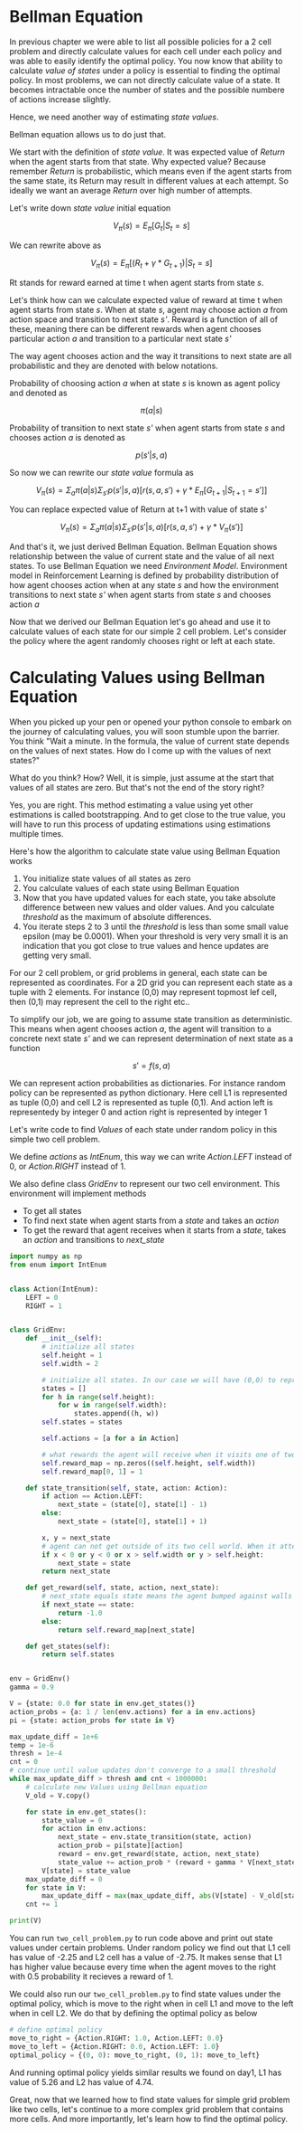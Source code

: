 # Bellman Equation
In previous chapter we were able to list all possible policies for a 2 cell problem and directly calculate values for each cell under each policy
and was able to easily identify the optimal policy.
You now know that ability to calculate *value of states* under a policy is essential to finding the optimal policy.
In most problems, we can not directly calculate value of a state. It becomes intractable once the number of states and the possible numbere of actions increase slightly.

Hence, we need another way of estimating *state values*.

Bellman equation allows us to do just that.


We start with the definition of *state value*. It was expected value of *Return* when the agent starts from that state.
Why expected value? Because remember *Return* is probabilistic, which means even if the agent starts from the same state, its Return may result in different values at each attempt.
So ideally we want an average *Return* over high number of attempts.

Let's write down *state value* initial equation

$$
V_{\pi}(s) = E_{\pi}[G_t | S_t = s]
$$

We can rewrite above as 

$$
V_{\pi}(s) = E_{\pi}[(R_t + \gamma * G_{t+1}) | S_t = s]
$$

Rt stands for reward earned at time t when agent starts from state *s*.

Let's think how can we calculate expected value of reward at time t when agent starts from state *s*. When at state *s*, agent may choose action *a* from action space and transition to next state *s'*. Reward is a function of all of these, meaning there can be different rewards when agent chooses particular action *a* and transition to a particular next state *s'*

The way agent chooses action and the way it transitions to next state are all probabilistic and they are denoted with below notations.

Probability of choosing action *a* when at state *s* is known as agent policy and denoted as

$$
\pi(a|s)
$$

Probability of transition to next state *s'* when agent starts from state *s* and chooses action *a* is denoted as

$$
p(s'|s,a)
$$

So now we can rewrite our *state value* formula as

$$
V_{\pi}(s) = \Sigma_a \pi(a|s) \Sigma_{s'}p(s'|s,a) \left[ r(s,a,s') + \gamma * E_{\pi}[G_{t+1} | S_{t+1} = s']\right]
$$

You can replace expected value of Return at t+1 with value of state *s'*

$$
V_{\pi}(s) = \Sigma_a \pi(a|s) \Sigma_{s'}p(s'|s,a) \left[ r(s,a,s') + \gamma * V_{\pi}(s')\right]
$$

And that's it, we just derived Bellman Equation. Bellman Equation shows relationship between the value of current state and the value of all next states. To use Bellman Equation we need *Environment Model*. Environment model in Reinforcement Learning is defined by probability distribution of how agent chooses action when at any state *s* and how the environment transitions to next state *s'* when agent starts from state *s* and chooses action *a*

Now that we derived our Bellman Equation let's go ahead and use it to calculate values of each state for our simple 2 cell problem. Let's consider the policy where the agent randomly chooses right or left at each state.

# Calculating Values using Bellman Equation
When you picked up your pen or opened your python console to embark on the journey of calculating values, you will soon stumble upon the barrier. You think "Wait a minute. In the formula, the value of current state depends on the values of next states. How do I come up with the values of next states?"

What do you think? How? Well, it is simple, just assume at the start that values of all states are zero. But that's not the end of the story right?

Yes, you are right. This method estimating a value using yet other estimations is called bootstrapping. And to get close to the true value, you will have to run this process of updating estimations using estimations multiple times.

Here's how the algorithm to calculate state value using Bellman Equation works

1. You initialize state values of all states as zero
2. You calculate values of each state using Bellman Equation
3. Now that you have updated values for each state, you take absolute difference between new values and older values. And you calculate *threshold* as the maximum of absolute differences.
4. You iterate steps 2 to 3 until the *threshold* is less than some small value epsilon (may be 0.0001). When your threshold is very very small it is an indication that you got close to true values and hence updates are getting very small.

For our 2 cell problem, or grid problems in general, each state can be represented as coordinates.
For a 2D grid you can represent each state as a tuple with 2 elements. For instance (0,0) may represent topmost lef cell, then (0,1) may represent the cell to the right etc..

To simplify our job, we are going to assume state transition as deterministic. This means when agent chooses action *a*, the agent will transition to a concrete next state *s'* and we can represent determination of next state as a function

$$
s' = f(s,a)
$$

We can represent action probabilities as dictionaries.
For instance random policy can be represented as python dictionary.
Here cell L1 is represented as tuple (0,0) and cell L2 is represented as tuple (0,1). And action left is representedy by integer 0 and action right is represented by integer 1

Let's write code to find *Values* of each state under random policy in this simple two cell problem.

We define *actions* as *IntEnum*, this way we can write *Action.LEFT* instead of 0, or *Action.RIGHT* instead of 1.

We also define class *GridEnv* to represent our two cell environment. This environment will implement methods
- To get all states
- To find next state when agent starts from a *state* and takes an *action*
- To get the reward that agent receives when it starts from a *state*, takes an *action* and transitions to *next_state*

```python
import numpy as np
from enum import IntEnum


class Action(IntEnum):
    LEFT = 0
    RIGHT = 1


class GridEnv:
    def __init__(self):
        # initialize all states
        self.height = 1
        self.width = 2

        # initialize all states. In our case we will have (0,0) to represent L1 cell and (0,1) to represent L2 cell
        states = []
        for h in range(self.height):
            for w in range(self.width):
                states.append((h, w))
        self.states = states

        self.actions = [a for a in Action]

        # what rewards the agent will receive when it visits one of two cells. When it visits cell L2 it recieves reward of +1, when it visits cell L1 it recieves reward of 0
        self.reward_map = np.zeros((self.height, self.width))
        self.reward_map[0, 1] = 1

    def state_transition(self, state, action: Action):
        if action == Action.LEFT:
            next_state = (state[0], state[1] - 1)
        else:
            next_state = (state[0], state[1] + 1)

        x, y = next_state
        # agent can not get outside of its two cell world. When it attempts to do so, it remains in the same cell where it started
        if x < 0 or y < 0 or x > self.width or y > self.height:
            next_state = state
        return next_state

    def get_reward(self, state, action, next_state):
        # next_state equals state means the agent bumped against walls and need to be punished
        if next_state == state:
            return -1.0
        else:
            return self.reward_map[next_state]

    def get_states(self):
        return self.states


env = GridEnv()
gamma = 0.9

V = {state: 0.0 for state in env.get_states()}
action_probs = {a: 1 / len(env.actions) for a in env.actions}
pi = {state: action_probs for state in V}

max_update_diff = 1e+6
temp = 1e-6
thresh = 1e-4
cnt = 0
# continue until value updates don't converge to a small threshold
while max_update_diff > thresh and cnt < 1000000:
    # calculate new Values using Bellman equation
    V_old = V.copy()

    for state in env.get_states():
        state_value = 0
        for action in env.actions:
            next_state = env.state_transition(state, action)
            action_prob = pi[state][action]
            reward = env.get_reward(state, action, next_state)
            state_value += action_prob * (reward + gamma * V[next_state])
        V[state] = state_value
    max_update_diff = 0
    for state in V:
        max_update_diff = max(max_update_diff, abs(V[state] - V_old[state]))
    cnt += 1

print(V)
```

You can run ```two_cell_problem.py``` to run code above and print out state values under certain problems.
Under random policy we find out that L1 cell has value of -2.25 and L2 cell has a value of -2.75. It makes sense that L1 has higher value because every time when the agent moves to the right with 0.5 probability it recieves a reward of 1.

We could also run our ```two_cell_problem.py``` to find state values under the optimal policy, which is move to the right when in cell L1 and move to the left when in cell L2. We do that by defining the optimal policy as below

```python
# define optimal policy
move_to_right = {Action.RIGHT: 1.0, Action.LEFT: 0.0}
move_to_left = {Action.RIGHT: 0.0, Action.LEFT: 1.0}
optimal_policy = {(0, 0): move_to_right, (0, 1): move_to_left}
```

And running optimal policy yields similar results we found on day1, L1 has value of 5.26 and L2 has value of 4.74.

Great, now that we learned how to find state values for simple grid problem like two cells, let's continue to a more complex grid problem that contains more cells. And more importantly, let's learn how to find the optimal policy.